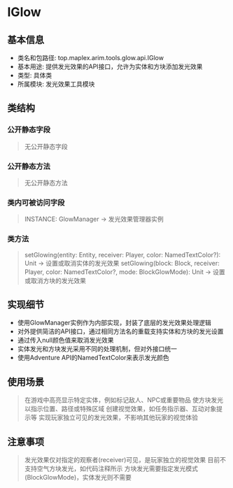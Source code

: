 # IGlow

## 基本信息
- 类名和包路径: top.maplex.arim.tools.glow.api.IGlow
- 基本用途: 提供发光效果的API接口，允许为实体和方块添加发光效果
- 类型: 具体类
- 所属模块: 发光效果工具模块

## 类结构

### 公开静态字段
> 无公开静态字段

### 公开静态方法
> 无公开静态方法

### 类内可被访问字段
> INSTANCE: GlowManager -> 发光效果管理器实例

### 类方法
> setGlowing(entity: Entity, receiver: Player, color: NamedTextColor?): Unit -> 设置或取消实体的发光效果
> setGlowing(block: Block, receiver: Player, color: NamedTextColor?, mode: BlockGlowMode): Unit -> 设置或取消方块的发光效果

## 实现细节
- 使用GlowManager实例作为内部实现，封装了底层的发光效果处理逻辑
- 对外提供简洁的API接口，通过相同方法名的重载支持实体和方块的发光设置
- 通过传入null颜色值来取消发光效果
- 实体发光和方块发光采用不同的处理机制，但对外接口统一
- 使用Adventure API的NamedTextColor来表示发光颜色

## 使用场景
> 在游戏中高亮显示特定实体，例如标记敌人、NPC或重要物品
> 使方块发光以指示位置、路径或特殊区域
> 创建视觉效果，如任务指示器、互动对象提示等
> 实现玩家独立可见的发光效果，不影响其他玩家的视觉体验

## 注意事项
> 发光效果仅对指定的观察者(receiver)可见，是玩家独立的视觉效果
> 目前不支持空气方块发光，如代码注释所示
> 方块发光需要指定发光模式(BlockGlowMode)，实体发光则不需要
